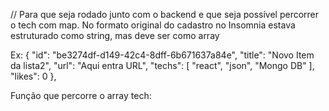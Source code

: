 // Para que seja rodado junto com o backend e que seja possível percorrer o tech com map.
No formato original do cadastro no Insomnia estava estruturado como string, mas deve ser como array

Ex: 
{
    "id": "be3274df-d149-42c4-8dff-6b671637a84e",
    "title": "Novo Item da lista2",
    "url": "Aqui entra URL",
    "techs": [
      "react",
      "json",
      "Mongo DB"
    ],
    "likes": 0
  },

  Função que percorre o array tech:
  <!-- <View style={styles.techsContainer}>
                {repository.techs.map(tech => (
                  <Text key={tech} style={styles.tech}>
                  {tech}
                  </Text>
                  
                ))}
              </View> -->